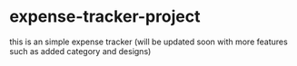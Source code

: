 # expense-tracker-project
this is an simple expense tracker 
(will be updated soon with more features such as added category and designs)
